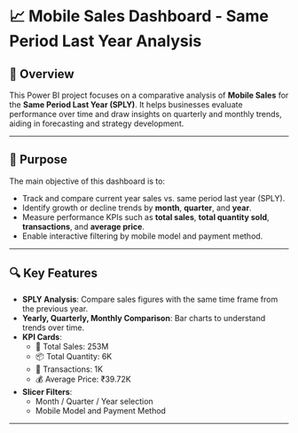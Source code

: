 # 📈 Mobile Sales Dashboard - Same Period Last Year Analysis



## 🧾 Overview

This Power BI project focuses on a comparative analysis of **Mobile Sales** for the **Same Period Last Year (SPLY)**. It helps businesses evaluate performance over time and draw insights on quarterly and monthly trends, aiding in forecasting and strategy development.

---

## 🎯 Purpose

The main objective of this dashboard is to:
- Track and compare current year sales vs. same period last year (SPLY).
- Identify growth or decline trends by **month**, **quarter**, and **year**.
- Measure performance KPIs such as **total sales**, **total quantity sold**, **transactions**, and **average price**.
- Enable interactive filtering by mobile model and payment method.

---

## 🔍 Key Features

- **SPLY Analysis**: Compare sales figures with the same time frame from the previous year.
- **Yearly, Quarterly, Monthly Comparison**: Bar charts to understand trends over time.
- **KPI Cards**: 
  - 🧾 Total Sales: 253M  
  - 📦 Total Quantity: 6K  
  - 🔄 Transactions: 1K  
  - 💰 Average Price: ₹39.72K
- **Slicer Filters**:
  - Month / Quarter / Year selection
  - Mobile Model and Payment Method

---




